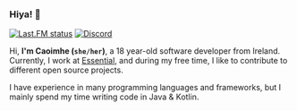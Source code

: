 ### Hiya! 👋
<div>
  
[![Last.FM status](https://badges.lastfm.workers.dev/last-played?user=caoimhereal&style=for-the-badge&logo=apple-music&color=FA2D48)](https://www.last.fm/user/caoimhereal)
[![Discord](https://img.shields.io/static/v1?label=Discord&message=caoimhe.byrne&color=%235865F2&logo=discord&style=for-the-badge)](https://discord.com/users/843135686173392946)
  
</div>

Hi, **I'm Caoimhe (`she/her`)**, a 18 year-old software developer from Ireland. Currently, I work at [Essential](https://essential.gg), and during my free time, I like to contribute to different open source projects.

I have experience in many programming languages and frameworks, but I mainly spend my time writing code in Java & Kotlin.
